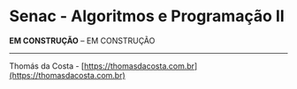 # Senac - Algoritmos e Programação II

**EM CONSTRUÇÃO** – EM CONSTRUÇÃO<br/>

---

Thomás da Costa - [https://thomasdacosta.com.br](https://thomasdacosta.com.br)
